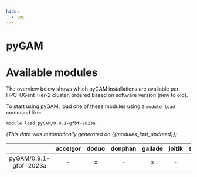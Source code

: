 ```yaml
---
hide:
  - toc
---
```


pyGAM
=====

# Available modules


The overview below shows which pyGAM installations are available per HPC-UGent Tier-2 cluster, ordered based on software version (new to old).

To start using pyGAM, load one of these modules using a `module load` command like:

```shell
module load pyGAM/0.9.1-gfbf-2023a
```

*(This data was automatically generated on {{modules_last_updated}})*  

| |accelgor|doduo|donphan|gallade|joltik|shinx|
| :---: | :---: | :---: | :---: | :---: | :---: | :---: |
|pyGAM/0.9.1-gfbf-2023a|-|x|-|x|-|x|
